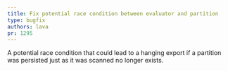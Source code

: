 ```yaml
---
title: Fix potential race condition between evaluator and partition
type: bugfix
authors: lava
pr: 1295
---
```


A potential race condition that could lead to a hanging export if a partition
was persisted just as it was scanned no longer exists.
